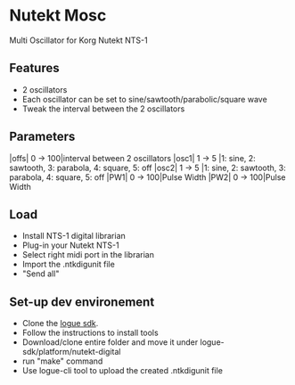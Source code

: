 # Nutekt Mosc
 Multi Oscillator for Korg Nutekt NTS-1
 
 ## Features
 - 2 oscillators
 - Each oscillator can be set to sine/sawtooth/parabolic/square wave
 - Tweak the interval between the 2 oscillators
 
 ## Parameters
|offs| 0 -> 100|interval between 2 oscillators
|osc1| 1 ->  5 |1: sine, 2: sawtooth, 3: parabola, 4: square, 5: off
|osc2| 1 ->  5 |1: sine, 2: sawtooth, 3: parabola, 4: square, 5: off
|PW1|  0 -> 100|Pulse Width
|PW2|  0 -> 100|Pulse Width
 
 ## Load
 - Install NTS-1 digital librarian
 - Plug-in your Nutekt NTS-1
 - Select right midi port in the librarian
 - Import the .ntkdigunit file
 - "Send all"
 
 ## Set-up dev environement
 
- Clone the [logue sdk](https://github.com/korginc/logue-sdk).
- Follow the instructions to install tools
- Download/clone entire folder and move it under logue-sdk/platform/nutekt-digital
- run "make" command
- Use logue-cli tool to upload the created .ntkdigunit file
